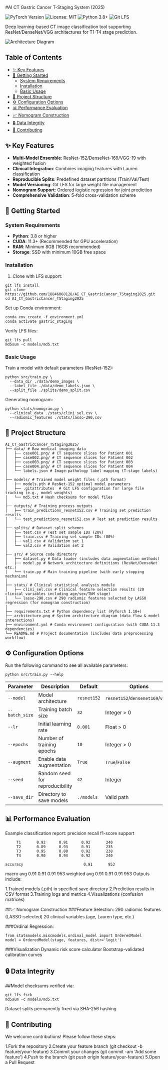#AI CT Gastric Cancer T-Staging System (2025)

![PyTorch Version](https://img.shields.io/badge/PyTorch-2.0+-red.svg)
![License: MIT](https://img.shields.io/badge/License-MIT-yellow.svg)
![Python 3.8+](https://img.shields.io/badge/Python-3.8%2B-blue.svg)
![Git LFS](https://img.shields.io/badge/Git%20LFS-Enabled-green.svg)

Deep learning-based CT image classification tool supporting ResNet/DenseNet/VGG architectures for T1-T4 stage prediction.

![Architecture Diagram](architecture.png)

## Table of Contents
- [✨ Key Features](#-key-features)
- [🚀 Getting Started](#-getting-started)
  - [System Requirements](#system-requirements)
  - [Installation](#installation)
  - [Basic Usage](#basic-usage)
- [📁 Project Structure](#-project-structure)
- [⚙️ Configuration Options](#️-configuration-options)
- [📊 Performance Evaluation](#-performance-evaluation)
- [📈 Nomogram Construction](#-nomogram-construction)
- [🔒 Data Integrity](#-data-integrity)
- [🤝 Contributing](#-contributing)

## ✨ Key Features
- **Multi-Model Ensemble**: ResNet-152/DenseNet-169/VGG-19 with weighted fusion
- **Clinical Integration**: Combines imaging features with Lauren classification
- **Reproducible Splits**: Predefined dataset partitions (Train/Val/Test)
- **Model Versioning**: Git LFS for large weight file management
- **Nomogram Support**: Ordered logistic regression for joint prediction
- **Comprehensive Validation**: 5-fold cross-validation scheme

## 🚀 Getting Started

### System Requirements
- **Python**: 3.8 or higher
- **CUDA**: 11.3+ (Recommended for GPU acceleration)
- **RAM**: Minimum 8GB (16GB recommended)
- **Storage**: SSD with minimum 10GB free space

### Installation
1. Clone with LFS support:

```
git lfs install
git clone https://github.com/18846068128/AI_CT_GastricCancer_TStaging2025.git
cd AI_CT_GastricCancer_TStaging2025
```

Set up Conda environment:

```
conda env create -f environment.yml
conda activate gastric_staging
```

Verify LFS files:

```
git lfs pull
md5sum -c models/md5.txt
```

### Basic Usage
Train a model with default parameters (ResNet-152):

```
python src/train.py \
  --data_dir ./data/demo_images \
  --label_file ./data/demo_labels.json \
  --split_file ./splits/demo_split.csv
```

Generating nomogram:

```
python stats/nomogram.py \
  --clinical_data ./stats/clini_sel.csv \
  --radiomic_features ./stats/lasso-290.csv
```

## 📁 Project Structure

```
AI_CT_GastricCancer_TStaging2025/
├── data/ # Raw medical imaging data
│   ├── case001.png/ # CT sequence slices for Patient 001
│   ├── case002.png/ # CT sequence slices for Patient 002
│   ├── case003.png/ # CT sequence slices for Patient 003
│   ├── case004.png/ # CT sequence slices for Patient 004
│   └── labels.json # Image-pathology label mapping (T-stage labels)
│
├── models/ # Trained model weight files (.pth format)
│   ├── models.pth # ResNet-152 optimal model parameters
│   ├── .gitattributes  # Git LFS configuration for large file tracking (e.g., model weights)
│   └── md5.txt # Hash checksums for model files
│
├── outputs/ # Training process outputs
│   ├── train_predictions_resnet152.csv # Training set prediction results
│   └── test_predictions_resnet152.csv # Test set prediction results
│
├── splits/ # Dataset split schemes
│   ├── test.csv # Test set sample IDs (20%)
│   ├── train.csv # Training set sample IDs (80%)
│   ├── val1.csv # Validation set 1
│   └── val2.csv # Validation set 2
│
├── src/ # Source code directory
│   ├── dataset.py # Data loader (includes data augmentation methods)
│   ├── model.py # Network architecture definitions (ResNet/DenseNet etc.)
│   └── train.py # Main training pipeline (with early stopping mechanism)
│
├── stats/ # Clinical statistical analysis module
│   ├── clini_sel.csv # Clinical feature selection results (20 clinical variables including age/sex/TNM stage)
│   └── lasso-290.csv # 290 radiomic features selected by LASSO regression (for nomogram construction)
│
├── requirements.txt # Python dependency list (PyTorch 1.10+)
├── architecture.png # System architecture diagram (data flow & model interactions)
├── environment.yml # Conda environment configuration (with CUDA 11.3 dependencies)
└── README.md # Project documentation (includes data preprocessing workflow)
```

## ⚙️ Configuration Options
Run the following command to see all available parameters:

```
python src/train.py --help
```

| Parameter    | Description                     | Default      | Options                     |
|--------------|---------------------------------|--------------|-----------------------------|
| `--model`    | Model architecture              | `resnet152`  | `resnet152`/`densenet169`/`vgg19` |
| `--batch_size` | Training batch size            | `32`         | Integer > 0                 |
| `--lr`       | Initial learning rate           | `0.001`      | Float > 0                   |
| `--epochs`   | Number of training epochs       | `10`         | Integer > 0                 |
| `--augment`  | Enable data augmentation        | `True`       | `True`/`False`              |
| `--seed`     | Random seed for reproducibility | `42`         | Integer                     |
| `--save_dir` | Directory to save models        | `./models`   | Valid path                  |

## 📊 Performance Evaluation
Example classification report:
              precision    recall  f1-score   support

         T1       0.92      0.91      0.92       240
         T2       0.89      0.93      0.91       235
         T3       0.95      0.88      0.92       238
         T4       0.90      0.94      0.92       240

    accuracy                           0.91       953
   macro avg       0.91      0.91      0.91       953
weighted avg       0.91      0.91      0.91       953
Outputs include:

1.Trained models (.pth) in specified save directory
2.Prediction results in CSV format
3.Training logs and metrics
4.Visualizations (confusion matrices)

##📈 Nomogram Construction
###Feature Selection:
290 radiomic features (LASSO-selected)
20 clinical variables (age, Lauren type, etc.)

###Ordinal Regression:

```
from statsmodels.miscmodels.ordinal_model import OrderedModel
model = OrderedModel(stage, features, distr='logit')
```

###Visualization
Dynamic risk score calculator
Bootstrap-validated calibration curves
## 🔒 Data Integrity
##Model checksums verified via:

```
git lfs fsck
md5sum -c models/md5.txt
```

Dataset splits permanently fixed via SHA-256 hashing
## 🤝 Contributing
We welcome contributions! Please follow these steps:

1.Fork the repository
2.Create your feature branch (git checkout -b feature/your-feature)
3.Commit your changes (git commit -am 'Add some feature')
4.Push to the branch (git push origin feature/your-feature)
5.Open a Pull Request
